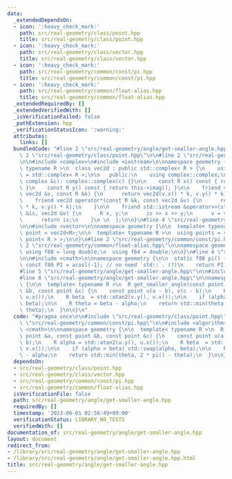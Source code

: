 ```yaml
---
data:
  _extendedDependsOn:
  - icon: ':heavy_check_mark:'
    path: src/real-geometry/class/point.hpp
    title: src/real-geometry/class/point.hpp
  - icon: ':heavy_check_mark:'
    path: src/real-geometry/class/vector.hpp
    title: src/real-geometry/class/vector.hpp
  - icon: ':heavy_check_mark:'
    path: src/real-geometry/common/const/pi.hpp
    title: src/real-geometry/common/const/pi.hpp
  - icon: ':heavy_check_mark:'
    path: src/real-geometry/common/float-alias.hpp
    title: src/real-geometry/common/float-alias.hpp
  _extendedRequiredBy: []
  _extendedVerifiedWith: []
  _isVerificationFailed: false
  _pathExtension: hpp
  _verificationStatusIcon: ':warning:'
  attributes:
    links: []
  bundledCode: "#line 2 \"src/real-geometry/angle/get-smaller-angle.hpp\"\n\n#line\
    \ 2 \"src/real-geometry/class/point.hpp\"\n\n#line 2 \"src/real-geometry/class/vector.hpp\"\
    \n\n#include <complex>\n#include <iostream>\n\nnamespace geometry {\n\n  template<\
    \ typename R >\n  class vec2d : public std::complex< R > {\n    using complex\
    \ = std::complex< R >;\n\n   public:\n    using complex::complex;\n\n    vec2d(const\
    \ complex &c): complex::complex(c) {}\n\n    const R x() const { return this->real();\
    \ }\n    const R y() const { return this->imag(); }\n\n    friend vec2d operator*(const\
    \ vec2d &v, const R &k) {\n      return vec2d(v.x() * k, v.y() * k);\n    }\n\n\
    \    friend vec2d operator*(const R &k, const vec2d &v) {\n      return vec2d(v.x()\
    \ * k, v.y() * k);\n    }\n\n    friend std::istream &operator>>(std::istream\
    \ &is, vec2d &v) {\n      R x, y;\n      is >> x >> y;\n      v = vec2d(x, y);\n\
    \      return is;\n    }\n \n  };\n\n}\n#line 4 \"src/real-geometry/class/point.hpp\"\
    \n\n#include <vector>\n\nnamespace geometry {\n\n  template< typename R >\n  using\
    \ point = vec2d<R>;\n\n  template< typename R >\n  using points = std::vector<\
    \ point< R > >;\n\n}\n#line 2 \"src/real-geometry/common/const/pi.hpp\"\n\n#line\
    \ 2 \"src/real-geometry/common/float-alias.hpp\"\n\nnamespace geometry {\n\n \
    \ using f80 = long double;\n  using f64 = double;\n\n}\n#line 4 \"src/real-geometry/common/const/pi.hpp\"\
    \n\n#include <cmath>\n\nnamespace geometry {\n\n  static f80 pi() {\n    static\
    \ const f80 PI = acosl(-1); // no need `std::`. (?)\n    return PI;\n  }\n\n}\n\
    #line 5 \"src/real-geometry/angle/get-smaller-angle.hpp\"\n\n#include <algorithm>\n\
    #line 8 \"src/real-geometry/angle/get-smaller-angle.hpp\"\n\nnamespace geometry\
    \ {\n\n  template< typename R >\n  R get_smaller_angle(const point &a, const point\
    \ &b, const point &c) {\n    const point u(a - b), v(c - b);\n    R alpha = std::atan2(u.y(),\
    \ u.x());\n    R beta  = std::atan2(v.y(), v.x());\n\n    if (alpha > beta) std::swap(alpha,\
    \ beta);\n\n    R theta = beta - alpha;\n    return std::min(theta, 2 * pi() -\
    \ theta);\n  }\n\n}\n"
  code: "#pragma once\n\n#include \"src/real-geometry/class/point.hpp\"\n#include\
    \ \"src/real-geometry/common/const/pi.hpp\"\n\n#include <algorithm>\n#include\
    \ <cmath>\n\nnamespace geometry {\n\n  template< typename R >\n  R get_smaller_angle(const\
    \ point &a, const point &b, const point &c) {\n    const point u(a - b), v(c -\
    \ b);\n    R alpha = std::atan2(u.y(), u.x());\n    R beta  = std::atan2(v.y(),\
    \ v.x());\n\n    if (alpha > beta) std::swap(alpha, beta);\n\n    R theta = beta\
    \ - alpha;\n    return std::min(theta, 2 * pi() - theta);\n  }\n\n}\n"
  dependsOn:
  - src/real-geometry/class/point.hpp
  - src/real-geometry/class/vector.hpp
  - src/real-geometry/common/const/pi.hpp
  - src/real-geometry/common/float-alias.hpp
  isVerificationFile: false
  path: src/real-geometry/angle/get-smaller-angle.hpp
  requiredBy: []
  timestamp: '2023-06-01 02:56:49+09:00'
  verificationStatus: LIBRARY_NO_TESTS
  verifiedWith: []
documentation_of: src/real-geometry/angle/get-smaller-angle.hpp
layout: document
redirect_from:
- /library/src/real-geometry/angle/get-smaller-angle.hpp
- /library/src/real-geometry/angle/get-smaller-angle.hpp.html
title: src/real-geometry/angle/get-smaller-angle.hpp
---
```

